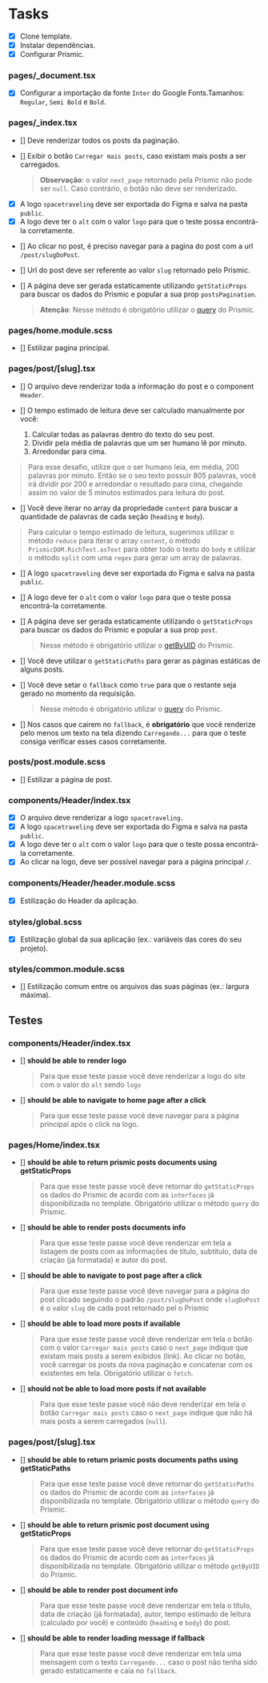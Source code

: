 # Tasks

- [x] Clone template.
- [x] Instalar dependências.
- [x] Configurar Prismic.

### pages/\_document.tsx

- [x] Configurar a importação da fonte `Inter` do Google Fonts.Tamanhos: `Regular`, `Semi Bold` e `Bold`.

### pages/\_index.tsx

- [] Deve renderizar todos os posts da paginação.
- [] Exibir o botão `Carregar mais posts`, caso existam mais posts a ser carregados.

  > **Observação**:
  > o valor `next_page` retornado pela Prismic não pode ser `null`. Caso contrário, o botão não deve ser renderizado.

- [x] A logo `spacetraveling` deve ser exportada do Figma e salva na pasta `public`.
- [x] A logo deve ter o `alt` com o valor `logo` para que o teste possa encontrá-la corretamente.

- [] Ao clicar no post, é preciso navegar para a pagina do post com a url `/post/slugDoPost`.
- [] Url do post deve ser referente ao valor `slug` retornado pelo Prismic.

- [] A página deve ser gerada estaticamente utilizando `getStaticProps` para buscar os dados do Prismic e popular a sua prop `postsPagination`.

  > **Atenção**: Nesse método é obrigatório utilizar o [query](https://prismic.io/docs/technologies/query-a-single-type-document-javascript) do Prismic.

### pages/home.module.scss

- [] Estilizar pagina principal.

### pages/post/[slug].tsx

- [] O arquivo deve renderizar toda a informação do post e o component `Header`.

- [] O tempo estimado de leitura deve ser calculado manualmente por você:
  1. Calcular todas as palavras dentro do texto do seu post.
  2. Dividir pela média de palavras que um ser humano lê por minuto.
  3. Arredondar para cima.

> Para esse desafio, utilize que o ser humano leia, em média, 200 palavras por minuto.
> Então se o seu texto possuir 805 palavras, você irá dividir por 200 e arredondar o resultado para cima, chegando assim no valor de 5 minutos estimados para leitura do post.

- [] Você deve iterar no array da propriedade `content` para buscar a quantidade de palavras de cada seção (`heading` e `body`).

> Para calcular o tempo estimado de leitura, sugerimos utilizar o método `reduce` para iterar o array `content`, o método `PrismicDOM.RichText.asText` para obter todo o texto do `body` e utilizar o método `split` com uma `regex` para gerar um array de palavras.

- [] A logo `spacetraveling` deve ser exportada do Figma e salva na pasta `public`.
- [] A logo deve ter o `alt` com o valor `logo` para que o teste possa encontrá-la corretamente.

- [] A página deve ser gerada estaticamente utilizando o `getStaticProps` para buscar os dados do Prismic e popular a sua prop `post`.

  > Nesse método é obrigatório utilizar o [getByUID](https://prismic.io/docs/technologies/query-helper-functions-javascript#getbyuid) do Prismic.

- [] Você deve utilizar o `getStaticPaths` para gerar as páginas estáticas de alguns posts.
- [] Você deve setar o `fallback` como `true` para que o restante seja gerado no momento da requisição.

  > Nesse método é obrigatório utilizar o [query](https://prismic.io/docs/technologies/query-a-single-type-document-javascript) do Prismic.

- [] Nos casos que cairem no `fallback`, é **obrigatório** que você renderize pelo menos um texto na tela dizendo `Carregando...` para que o teste consiga verificar esses casos corretamente.

### posts/post.module.scss

- [] Estilizar a página de post.

### components/Header/index.tsx

- [x] O arquivo deve renderizar a logo `spacetraveling`.
- [x] A logo `spacetraveling` deve ser exportada do Figma e salva na pasta `public`.
- [x] A logo deve ter o `alt` com o valor `logo` para que o teste possa encontrá-la corretamente.
- [x] Ao clicar na logo, deve ser possível navegar para a página principal `/`.

### components/Header/header.module.scss

- [x] Estilização do Header da aplicação.

### styles/global.scss

- [x] Estilização global da sua aplicação (ex.: variáveis das cores do seu projeto).

### styles/common.module.scss

- [] Estilização comum entre os arquivos das suas páginas (ex.: largura máxima).

## Testes

### components/Header/index.tsx

- [] **should be able to render logo**

  > Para que esse teste passe você deve renderizar a logo do site com o valor do `alt` sendo `logo`

- [] **should be able to navigate to home page after a click**

  > Para que esse teste passe você deve navegar para a página principal após o click na logo.

### pages/Home/index.tsx

- [] **should be able to return prismic posts documents using getStaticProps**

  > Para que esse teste passe você deve retornar do `getStaticProps` os dados do Prismic de acordo com as `interfaces` já disponibilizada no template. Obrigatório utilizar o método
  > `query` do Prismic.

- [] **should be able to render posts documents info**

  > Para que esse teste passe você deve renderizar em tela a listagem de posts com as informações de título, subtítulo, data de criação (já formatada) e autor do post.

- [] **should be able to navigate to post page after a click**

  > Para que esse teste passe você deve navegar para a página do post clicado seguindo o padrão `/post/slugDoPost` onde `slugDoPost` é o valor `slug` de cada post retornado pel
  > o Prismic

- [] **should be able to load more posts if available**

  > Para que esse teste passe você deve renderizar em tela o botão com o valor `Carregar mais posts` caso o `next_page` indique que existam mais posts a serem exibidos (link).
  > Ao clicar no botão, você carregar os posts da nova paginação e concatenar com os existentes em tela. Obrigatório utilizar o `fetch`.

- [] **should not be able to load more posts if not available**

  > Para que esse teste passe você não deve renderizar em tela o botão `Carregar mais posts` caso o `next_page` indique que não há mais posts a serem carregados (`null`).

### pages/post/[slug].tsx

- [] **should be able to return prismic posts documents paths using getStaticPaths**

  > Para que esse teste passe você deve retornar do `getStaticPaths` os dados do Prismic de acordo com as `interfaces` já disponibilizada no template. Obrigatório utilizar o método `query` do Prismic.

- [] **should be able to return prismic post document using getStaticProps**

  > Para que esse teste passe você deve retornar do `getStaticProps` os dados do Prismic de acordo com as `interfaces` já disponibilizada no template. Obrigatório utilizar o método `getByUID` do Prismic.

- [] **should be able to render post document info**

  > Para que esse teste passe você deve renderizar em tela o título, data de criação (já formatada), autor, tempo estimado de leitura (calculado por você) e conteúdo (`heading` e `body`) do post.

- [] **should be able to render loading message if fallback**

  > Para que esse teste passe você deve renderizar em tela uma mensagem com o texto `Carregando...` caso o post não tenha sido gerado estaticamente e caia no `fallback`.
